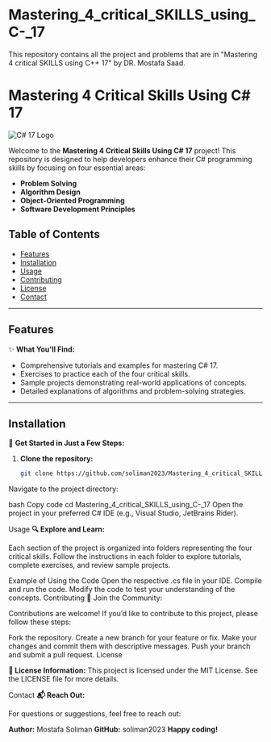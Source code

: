 # Mastering_4_critical_SKILLS_using_C-_17
This repository contains all the project and problems that are in "Mastering 4 critical SKILLS using C++ 17" by DR. Mostafa Saad.
# Mastering 4 Critical Skills Using C# 17

![C# 17 Logo](https://upload.wikimedia.org/wikipedia/commons/0/99/C_Sharp_logo.svg)

Welcome to the **Mastering 4 Critical Skills Using C# 17** project! This repository is designed to help developers enhance their C# programming skills by focusing on four essential areas:

- **Problem Solving**
- **Algorithm Design**
- **Object-Oriented Programming**
- **Software Development Principles**

## Table of Contents

- [Features](#features)
- [Installation](#installation)
- [Usage](#usage)
- [Contributing](#contributing)
- [License](#license)
- [Contact](#contact)

---

## Features

✨ **What You'll Find:**

- Comprehensive tutorials and examples for mastering C# 17.
- Exercises to practice each of the four critical skills.
- Sample projects demonstrating real-world applications of concepts.
- Detailed explanations of algorithms and problem-solving strategies.

---

## Installation

🚀 **Get Started in Just a Few Steps:**

1. **Clone the repository:**

   ```bash
   git clone https://github.com/soliman2023/Mastering_4_critical_SKILLS_using_C-_17.git
Navigate to the project directory:

bash
Copy code
cd Mastering_4_critical_SKILLS_using_C-_17
Open the project in your preferred C# IDE (e.g., Visual Studio, JetBrains Rider).

Usage
**🔍 Explore and Learn:**

Each section of the project is organized into folders representing the four critical skills. Follow the instructions in each folder to explore tutorials, complete exercises, and review sample projects.

Example of Using the Code
Open the respective .cs file in your IDE.
Compile and run the code.
Modify the code to test your understanding of the concepts.
Contributing
🤝 Join the Community:

Contributions are welcome! If you’d like to contribute to this project, please follow these steps:

Fork the repository.
Create a new branch for your feature or fix.
Make your changes and commit them with descriptive messages.
Push your branch and submit a pull request.
License

**📄 License Information:** This project is licensed under the MIT License. See the LICENSE file for more details.

Contact
**📬 Reach Out:**

For questions or suggestions, feel free to reach out:

**Author:** Mostafa Soliman
**GitHub:** soliman2023
**Happy coding!**
